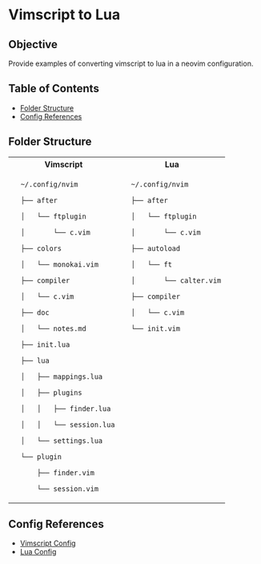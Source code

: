 # Vimscript to Lua

## Objective
Provide examples of converting vimscript to lua in a neovim configuration.

## Table of Contents
- [Folder Structure](#folder-structure)
- [Config References](#config-references)

## Folder Structure
<table>
  <tr>
  <th>Vimscript</th>
  <th>Lua</th>
  </tr>
  <tr>
  <td align="left" valign="top">
  <code>
  ~/.config/nvim<br>
  ├── after<br>
  │   └── ftplugin<br>
  │       └── c.vim<br>
  ├── colors<br>
  │   └── monokai.vim<br>
  ├── compiler<br>
  │   └── c.vim<br>
  ├── doc<br>
  │   └── notes.md<br>
  ├── init.lua<br>
  ├── lua<br>
  │   ├── mappings.lua<br>
  │   ├── plugins<br>
  │   │   ├── finder.lua<br>
  │   │   └── session.lua<br>
  │   └── settings.lua<br>
  └── plugin<br>
      ├── finder.vim<br>
      └── session.vim
  </code>
  </td>
  <td align="left" valign="top">
  <code>
  ~/.config/nvim<br>
  ├── after<br>
  │   └── ftplugin<br>
  │       └── c.vim<br>
  ├── autoload<br>
  │   └── ft<br>
  │       └── calter.vim<br>
  ├── compiler<br>
  │   └── c.vim<br>
  └── init.vim
  </code>
  </td>
  </tr>
</table>

## Config References
- <a href=
  "https://github.com/DanielTellier/dotfiles/tree/master/nvim/nvim.old"
  target="_blank">
  Vimscript Config
  </a>
- <a href=
  "https://github.com/DanielTellier/dotfiles/tree/master/nvim"
  target="_blank">
  Lua Config
  </a>


